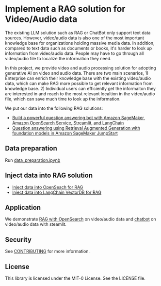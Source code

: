 # Implement a RAG solution for Video/Audio data

The existing LLM solution such as RAG or ChatBot only support text data sources. However, video/audio data is also one of the most important knowledge base for organizations holding massive media data. In addition, compared to text data such as documents or books, it's harder to look up information from video/audio data. People may have to go through all video/audio file to localize the information they need. 

In this project, we provide video and audio processing solution for adopting generative AI on video and audio data. There are two main scenarios, 1) Enterprise can enrich their knowledge base with the existing video/audio data, which can make RAG more possible to get relevant information from knowledge base. 2) Individual users can efficiently get the informaiton they are interested in and reach to the most relevant localtion in the video/audio file, which can save much time to look up the information.

We put our data into the following RAG solutions:
 - [Build a powerful question answering bot with Amazon SageMaker, Amazon OpenSearch Service, Streamlit, and LangChain](https://aws.amazon.com/blogs/machine-learning/build-a-powerful-question-answering-bot-with-amazon-sagemaker-amazon-opensearch-service-streamlit-and-langchain/)
 - [Question answering using Retrieval Augmented Generation with foundation models in Amazon SageMaker JumpStart](https://aws.amazon.com/blogs/machine-learning/question-answering-using-retrieval-augmented-generation-with-foundation-models-in-amazon-sagemaker-jumpstart/)
 
 
## Data preparation
Run [data_preparation.ipynb](data_preparation.ipynb)


## Inject data into RAG solution
- [Inject data into OpenSeach for RAG](data_ingestion_to_vectordb.ipynb)
- [Inject data into LangChain VectorDB for RAG](video_question_answering_langchai.ipynb)

## Application
We demonstrate [RAG with OpenSearch](./app_rag) on video/audio data and [chatbot](./app_chatbot) on video/audio data with steamlit.

## Security

See [CONTRIBUTING](CONTRIBUTING.md#security-issue-notifications) for more information.

## License

This library is licensed under the MIT-0 License. See the LICENSE file.